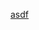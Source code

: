 [asdf](https://rawcdn.githack.com/inhyeokjo/linking_place/master/se_team3_dir/docs/build/html/index.html)
